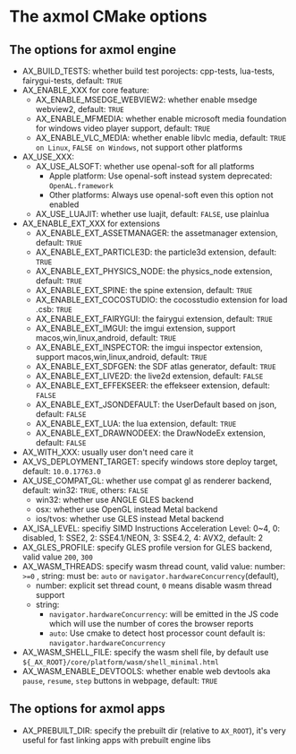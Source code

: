 # The axmol CMake options

## The options for axmol engine
- AX_BUILD_TESTS: whether build test porojects: cpp-tests, lua-tests, fairygui-tests, default: `TRUE`
- AX_ENABLE_XXX for core feature: 
  - AX_ENABLE_MSEDGE_WEBVIEW2: whether enable msedge webview2, default: `TRUE`
  - AX_ENABLE_MFMEDIA: whether enable microsoft media foundation for windows video player support, default: `TRUE`
  - AX_ENABLE_VLC_MEDIA: whether enable libvlc media, default: `TRUE on Linux`, `FALSE on Windows`, not support other platforms
- AX_USE_XXX:
  - AX_USE_ALSOFT: whether use openal-soft for all platforms
    - Apple platform: Use openal-soft instead system deprecated: `OpenAL.framework`
    - Other platforms: Always use openal-soft even this option not enabled
  - AX_USE_LUAJIT: whether use luajit, default: `FALSE`, use plainlua
- AX_ENABLE_EXT_XXX for extensions
  - AX_ENABLE_EXT_ASSETMANAGER: the assetmanager extension, default: `TRUE`
  - AX_ENABLE_EXT_PARTICLE3D: the particle3d extension, default: `TRUE`
  - AX_ENABLE_EXT_PHYSICS_NODE: the physics_node extension, default: `TRUE`
  - AX_ENABLE_EXT_SPINE: the spine extension, default: `TRUE`
  - AX_ENABLE_EXT_COCOSTUDIO: the cocosstudio extension for load .csb: `TRUE`
  - AX_ENABLE_EXT_FAIRYGUI: the fairygui extension, default: `TRUE`
  - AX_ENABLE_EXT_IMGUI: the imgui extension, support macos,win,linux,android, default: `TRUE` 
  - AX_ENABLE_EXT_INSPECTOR: the imgui inspector extension, support macos,win,linux,android, default: `TRUE` 
  - AX_ENABLE_EXT_SDFGEN: the SDF atlas generator, default: `TRUE`
  - AX_ENABLE_EXT_LIVE2D: the live2d extension, default: `FALSE` 
  - AX_ENABLE_EXT_EFFEKSEER: the effekseer extension, default: `FALSE` 
  - AX_ENABLE_EXT_JSONDEFAULT: the UserDefault based on json, default: `FALSE`
  - AX_ENABLE_EXT_LUA: the lua extension, default: `TRUE`
  - AX_ENABLE_EXT_DRAWNODEEX: the DrawNodeEx extension, default: `FALSE`
- AX_WITH_XXX: usually user don't need care it
- AX_VS_DEPLOYMENT_TARGET: specify windows store deploy target, default: `10.0.17763.0`
- AX_USE_COMPAT_GL: whether use compat gl as renderer backend, default: win32: `TRUE`, others: `FALSE`
  - win32: whether use ANGLE GLES backend
  - osx: whether use OpenGL instead Metal backend
  - ios/tvos: whether use GLES instead Metal backend
- AX_ISA_LEVEL: specifiy SIMD Instructions Acceleration Level: 0~4, 0: disabled, 1: SSE2, 2: SSE4.1/NEON, 3: SSE4.2, 4: AVX2, default: 2
- AX_GLES_PROFILE: specify GLES profile version for GLES backend, valid value `200`, `300`
- AX_WASM_THREADS: specify wasm thread count, valid value: number: `>=0` , string: must be: `auto` or `navigator.hardwareConcurrency`(default), 
   - number: explicit set thread count, `0` means disable wasm thread support
   - string: 
     - `navigator.hardwareConcurrency`: will be emitted in the JS code which will use the number of cores the browser reports
     - `auto`: Use cmake to detect host processor count
default is: `navigator.hardwareConcurrency`
- AX_WASM_SHELL_FILE: specify the wasm shell file, by default use `${_AX_ROOT}/core/platform/wasm/shell_minimal.html`
- AX_WASM_ENABLE_DEVTOOLS: whether enable web devtools aka `pause`, `resume`, `step` buttons in webpage, default: `TRUE`

## The options for axmol apps

- AX_PREBUILT_DIR: specify the prebuilt dir (relative to `AX_ROOT`), it's very useful for fast linking apps with prebuilt engine libs
